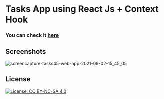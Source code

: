 # Tasks App using React Js + Context Hook

### You can check it [here](https://tasks45.web.app/)

## Screenshots
![screencapture-tasks45-web-app-2021-09-02-15_45_05](https://user-images.githubusercontent.com/58887202/131855056-8f122fac-60dc-4250-b655-c4b2bcf09d6d.png)

## License
[![License: CC BY-NC-SA 4.0](https://licensebuttons.net/l/by-nc-sa/4.0/80x15.png)](https://creativecommons.org/licenses/by-nc-sa/4.0/)
